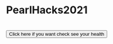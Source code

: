 # PearlHacks2021
<!-- # PearlHacks2021Hi -->
<h1></h1>
<div>
<button id='btn1' type="button" onclick="health()"> Click here if you want check see your health</button>

</div>
<div style="visibility: hidden;" id="scan">
    <button id='btn2' type="button" onclick="face()">Scan your face</button>
    <button id='bt3' type="button" onclick="fingar()">Scan your nails</button>
</div>
<div id="statusdiv">
</div>
<script>
    function health() {
        document.getElementById("scan").style.visibility="visible";
    }
    function face() {
        alert("Done scaning")
        alert("Result")
        alert("Your Health")
    var div = document.getElementById('statusdiv');
    div.innerHTML += '<p>Status update: scan complete</p>';
    
    }
    function fingar() {
        alert("Done scaning")
        alert("Result")
        alert("Your Health")
    var div = document.getElementById('statusdiv');
div.innerHTML += '<p>Status update: scan complete</p>';
   file://C:\Users\simra\OneDrive\Documents\Pearl Hacks 2021\image0.jpg
     div.innerHTML += '<img src="file://C:/Users/simra/OneDrive/Documents/Pearl Hacks 2021/image0.jpg" / >'; // result
    }

</script>
